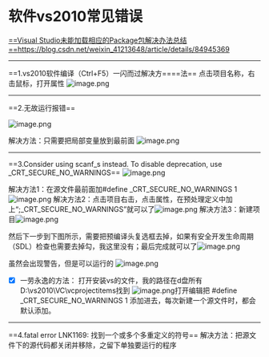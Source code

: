 
# 软件vs2010常见错误
[==Visual Studio未能加载相应的Package包解决办法总结==](https://note.youdao.com/)https://blog.csdn.net/weixin_41213648/article/details/84945369

---

==1.vs2010软件编译（Ctrl+F5）一闪而过解决方====法==
点击项目名称，右击鼠标，打开属性
![image.png](https://note.youdao.com/yws/res/3765/WEBRESOURCE77911daebb5e7a736a5b2bc67b8b53d3)

---

==2.无故运行报错==

![image.png](https://note.youdao.com/yws/res/3778/WEBRESOURCEd55a6a45799cf898a3d2d029cb47464c)

解决方法：只需要把局部变量放到最前面
![image.png](https://note.youdao.com/yws/res/3782/WEBRESOURCEd7a30c6f7b9929efa877c8d73b567c46)

---


==3.Consider using scanf_s instead. To disable deprecation, use _CRT_SECURE_NO_WARNINGS==
![image.png](https://note.youdao.com/yws/res/3785/WEBRESOURCEf03e8f6e8d18af3df9a466dae590d500)

解决方法1：在源文件最前面加#define _CRT_SECURE_NO_WARNINGS 1
![image.png](https://note.youdao.com/yws/res/3790/WEBRESOURCE58593b0416b09b95d5abe75fa7c162fd)
解决方法2：点击项目右击，点击属性，在预处理定义中加上“;_CRT_SECURE_NO_WARNINGS”就可以了![image.png](https://note.youdao.com/yws/res/3829/WEBRESOURCEe77735dc9276d16aacd5382d3b632965)
解决方法3：新建项目![image.png](https://note.youdao.com/yws/res/3839/WEBRESOURCEca3dabb8fd7d337d845220803ff03d58)

然后下一步到下图所示，需要把预编译头复选框去掉，如果有安全开发生命周期（SDL）检查也需要去掉勾，我这里没有；最后完成就可以了![image.png](https://note.youdao.com/yws/res/3845/WEBRESOURCEf8e778ada34f48ef06b6a47ee6284d31)

虽然会出现警告，但是可以运行的
![image.png](https://note.youdao.com/yws/res/3843/WEBRESOURCE38bc322a3dc2daa1ce448d3e6f9b76e1)

- [x]  一劳永逸的方法：
打开安装vs的文件，我的路径在d盘所有D:\vs2010\VC\vcprojectitems找到
![image.png](https://note.youdao.com/yws/res/3803/WEBRESOURCEdd71a25bdd96d3ede8a9aeeb3a8576e7)打开编辑把  #define  _CRT_SECURE_NO_WARNINGS 1    添加进去，每次新建一个源文件时，都会默认添加。



---

==4.fatal error LNK1169: 找到一个或多个多重定义的符号==
解决方法：把源文件下的源代码都关闭并移除，之留下单独要运行的程序